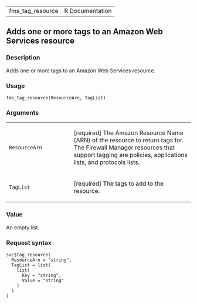<table style="width: 100%;">
<tbody>
<tr class="odd">
<td>fms_tag_resource</td>
<td style="text-align: right;">R Documentation</td>
</tr>
</tbody>
</table>

## Adds one or more tags to an Amazon Web Services resource

### Description

Adds one or more tags to an Amazon Web Services resource.

### Usage

    fms_tag_resource(ResourceArn, TagList)

### Arguments

<table>
<colgroup>
<col style="width: 35%" />
<col style="width: 65%" />
</colgroup>
<tbody>
<tr class="odd">
<td><code id="fms_tag_resource_:_ResourceArn">ResourceArn</code></td>
<td><p>[required] The Amazon Resource Name (ARN) of the resource to
return tags for. The Firewall Manager resources that support tagging are
policies, applications lists, and protocols lists.</p></td>
</tr>
<tr class="even">
<td><code id="fms_tag_resource_:_TagList">TagList</code></td>
<td><p>[required] The tags to add to the resource.</p></td>
</tr>
</tbody>
</table>

### Value

An empty list.

### Request syntax

    svc$tag_resource(
      ResourceArn = "string",
      TagList = list(
        list(
          Key = "string",
          Value = "string"
        )
      )
    )
